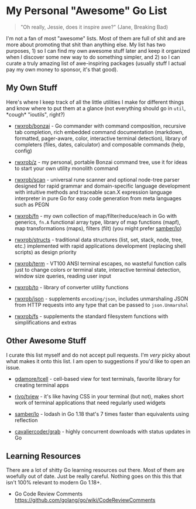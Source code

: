 # My Personal "Awesome" Go List

> "Oh really, Jessie, does it inspire awe?" (Jane, Breaking Bad)

I'm not a fan of most "awesome" lists. Most of them are full of shit and
are more about promoting that shit than anything else. My list has two
purposes, 1) so I can find my own awesome stuff later and keep it
organized when I discover some new way to do something simpler, and 2)
so I can curate a truly amazing list of awe-inspiring packages (usually
stuff I actual pay my own money to sponsor, it's that good).

## My Own Stuff

Here's where I keep track of all the little utilities I make for
different things and know where to put them at a glance (not everything
should go in `util`, \*cough\* "ioutils", right?) 

* [rwxrob/bonzai](https://github.com/rwxrob/bonzai) - Go commander with
  command composition, recursive tab completion, rich embedded command
  documentation (markdown, formatted, pager-aware, color, interactive
  terminal detection), library of completers (files, dates, calculator)
  and composable commands (help, config) 

* [rwxrob/z](https://github.com/rwxrob/z) - my personal, portable Bonzai
  command tree, use it for ideas to start your own utility monolith
  command

* [rwxrob/scan](https://github.com/rwxrob/scan) - universal rune scanner
  and optional node-tree parser designed for rapid grammar and
  domain-specific language development with intuitive methods and
  traceable scan.X expression language interpreter in pure Go for easy
  code generation from meta languages such as PEGN

* [rwxrob/fn](https://github.com/rwxrob/fn) - my own collection of
  map/filter/reduce/each in Go with generics, `fn.A` functional array
  type, library of map functions (mapf), map transformations (maps),
  filters (filt) (you might prefer [samber/lo](https://github.com/samber/lo))

* [rwxrob/structs](https://github.com/rwxrob/structs) - traditional data
  structures (list, set, stack, node, tree, etc.) implemented with rapid
  applications development (replacing shell scripts) as design priority

* [rwxrob/term](https://github.com/rwxrob/term) - VT100 ANSI terminal
  escapes, no wasteful function calls just to change colors or terminal
  state, interactive terminal detection, window size queries, reading
  user input

* [rwxrob/to](https://github.com/rwxrob/to) - library of converter
  utility functions

* [rwxrob/json](https://github.com/rwxrob/json) - supplements
  `encoding/json`, includes unmarshaling JSON from HTTP requests into
  any type that can be passed to `json.Unmarshal`

* [rwxrob/fs](https://github.com/rwxrob/fs) - supplements the
  standard filesystem functions with simplifications and extras

## Other Awesome Stuff

I curate this list myself and do not accept pull requests. I'm *very*
picky about what makes it onto this list. I am open to suggestions if
you'd like to open an issue.

* [gdamore/tcell](https://github.com/gdamore/tcell) - cell-based view
  for text terminals, favorite library for creating terminal apps

* [rivo/tview](https://github.com/rivo/tview) - it's like having CSS in
  your terminal (but not), makes short work of terminal applications
  that need regularly used widgets

* [samber/lo](https://github.com/samber/lo) - lodash in Go 1.18 that's 7
  times faster than equivalents using reflection

* [cavaliercoder/grab](https://github.com/cavaliercoder/grab) - highly
  concurrent downloads with status updates in Go 

## Learning Resources

There are a lot of shitty Go learning resources out there. Most of them
are woefully out of date. Just be really careful. Nothing goes on this
this that isn't 100% relevant to modern Go 1.18+.

* Go Code Review Comments  
  <https://github.com/golang/go/wiki/CodeReviewComments>
